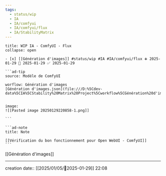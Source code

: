 ```yaml
---
tags:
  - status/wip
  - IA
  - IA/comfyui
  - IA/comfyui/flux
  - IA/StabilityMatrix
---
```


`````ad-example
title: WIP IA - ComfyUI - Flux
collapse: open

- [x] [[Génération d'images]] #status/wip #IA #IA/comfyui/flux ➕ 2025-01-29 🛫 2025-01-29 ✅ 2025-01-29

```ad-tip
source: Modéle de ComfyUI

worflow: Génération d'images
[Génération d'images.json](file:///D:%5Cdev-data%5CIA%5CStability%20Matrix%20Project%5Cworkflow%5CGénération%20d'images.json)


image:
![[Pasted image 20250129220858-1.png]]

```

```ad-note
title: Note

[[Vérification du bon fonctionnement pour Open WebUI - ComfyUI]]
```

`````

[[Génération d'images]]

---
creation date:: [[2025/01/05/📒2025-01-29]]  22:08

